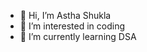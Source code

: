 - 👋 Hi, I’m Astha Shukla
- 👀 I’m interested in coding
- 🌱 I’m currently learning DSA


<!---
ashukla27/ashukla27 is a ✨ special ✨ repository because its `README.md` (this file) appears on your GitHub profile.
You can click the Preview link to take a look at your changes.
--->
